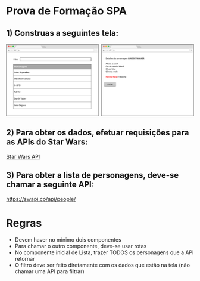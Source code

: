 # Prova de Formação SPA

## 1) Construas a seguintes tela:

![SWAPI](PROVA-FORMACAO-SPA.png)

## 2) Para obter os dados, efetuar requisições para as APIs do Star Wars:
[Star Wars API](https://swapi.co/documentation)

## 3) Para obter a lista de personagens, deve-se chamar a seguinte API:
https://swapi.co/api/people/

# Regras
- Devem haver no mínimo dois componentes
- Para chamar o outro componente, deve-se usar rotas
- No componente inicial de Lista, trazer TODOS os personagens que a API retornar
- O filtro deve ser feito diretamente com os dados que estão na tela (não chamar uma API para filtrar)
